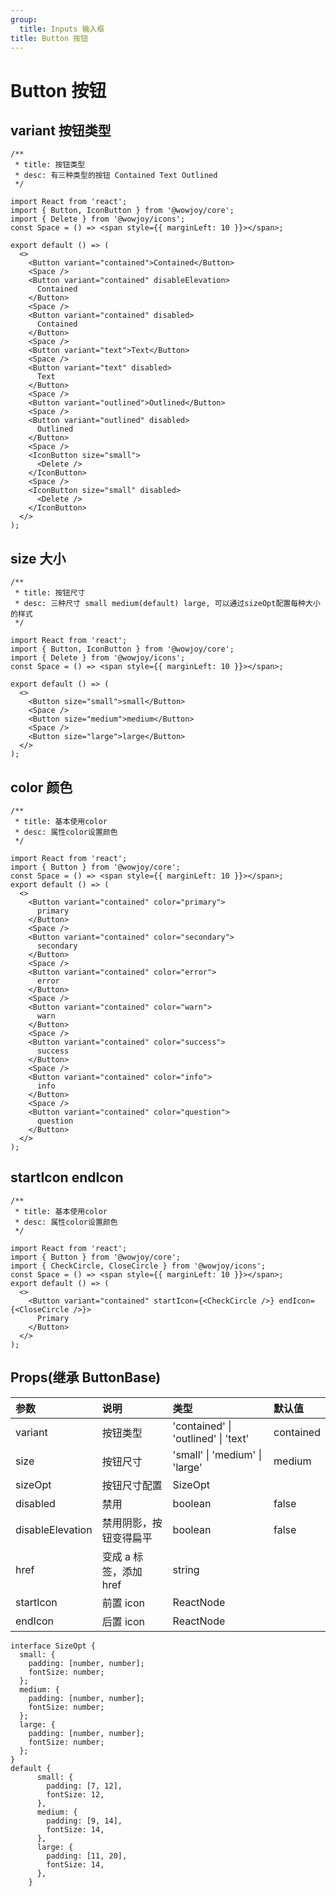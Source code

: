 ```yaml
---
group:
  title: Inputs 输入框
title: Button 按钮
---
```


# Button 按钮

## variant 按钮类型

```tsx
/**
 * title: 按钮类型
 * desc: 有三种类型的按钮 Contained Text Outlined
 */

import React from 'react';
import { Button, IconButton } from '@wowjoy/core';
import { Delete } from '@wowjoy/icons';
const Space = () => <span style={{ marginLeft: 10 }}></span>;

export default () => (
  <>
    <Button variant="contained">Contained</Button>
    <Space />
    <Button variant="contained" disableElevation>
      Contained
    </Button>
    <Space />
    <Button variant="contained" disabled>
      Contained
    </Button>
    <Space />
    <Button variant="text">Text</Button>
    <Space />
    <Button variant="text" disabled>
      Text
    </Button>
    <Space />
    <Button variant="outlined">Outlined</Button>
    <Space />
    <Button variant="outlined" disabled>
      Outlined
    </Button>
    <Space />
    <IconButton size="small">
      <Delete />
    </IconButton>
    <Space />
    <IconButton size="small" disabled>
      <Delete />
    </IconButton>
  </>
);
```

## size 大小

```tsx
/**
 * title: 按钮尺寸
 * desc: 三种尺寸 small medium(default) large, 可以通过sizeOpt配置每种大小的样式
 */

import React from 'react';
import { Button, IconButton } from '@wowjoy/core';
import { Delete } from '@wowjoy/icons';
const Space = () => <span style={{ marginLeft: 10 }}></span>;

export default () => (
  <>
    <Button size="small">small</Button>
    <Space />
    <Button size="medium">medium</Button>
    <Space />
    <Button size="large">large</Button>
  </>
);
```

## color 颜色

```tsx
/**
 * title: 基本使用color
 * desc: 属性color设置颜色
 */

import React from 'react';
import { Button } from '@wowjoy/core';
const Space = () => <span style={{ marginLeft: 10 }}></span>;
export default () => (
  <>
    <Button variant="contained" color="primary">
      primary
    </Button>
    <Space />
    <Button variant="contained" color="secondary">
      secondary
    </Button>
    <Space />
    <Button variant="contained" color="error">
      error
    </Button>
    <Space />
    <Button variant="contained" color="warn">
      warn
    </Button>
    <Space />
    <Button variant="contained" color="success">
      success
    </Button>
    <Space />
    <Button variant="contained" color="info">
      info
    </Button>
    <Space />
    <Button variant="contained" color="question">
      question
    </Button>
  </>
);
```

## startIcon endIcon

```tsx
/**
 * title: 基本使用color
 * desc: 属性color设置颜色
 */

import React from 'react';
import { Button } from '@wowjoy/core';
import { CheckCircle, CloseCircle } from '@wowjoy/icons';
const Space = () => <span style={{ marginLeft: 10 }}></span>;
export default () => (
  <>
    <Button variant="contained" startIcon={<CheckCircle />} endIcon={<CloseCircle />}>
      Primary
    </Button>
  </>
);
```

## Props(继承 ButtonBase)

| 参数             | 说明                   | 类型                                | 默认值    |
| :--------------- | :--------------------- | :---------------------------------- | :-------- |
| variant          | 按钮类型               | 'contained' \| 'outlined' \| 'text' | contained |
| size             | 按钮尺寸               | 'small' \| 'medium' \| 'large'      | medium    |
| sizeOpt          | 按钮尺寸配置           | SizeOpt                             |
| disabled         | 禁用                   | boolean                             | false     |
| disableElevation | 禁用阴影，按钮变得扁平 | boolean                             | false     |
| href             | 变成 a 标签，添加 href | string                              |           |
| startIcon        | 前置 icon              | ReactNode                           |           |
| endIcon          | 后置 icon              | ReactNode                           |           |

```
interface SizeOpt {
  small: {
    padding: [number, number];
    fontSize: number;
  };
  medium: {
    padding: [number, number];
    fontSize: number;
  };
  large: {
    padding: [number, number];
    fontSize: number;
  };
}
default {
      small: {
        padding: [7, 12],
        fontSize: 12,
      },
      medium: {
        padding: [9, 14],
        fontSize: 14,
      },
      large: {
        padding: [11, 20],
        fontSize: 14,
      },
    }
```
